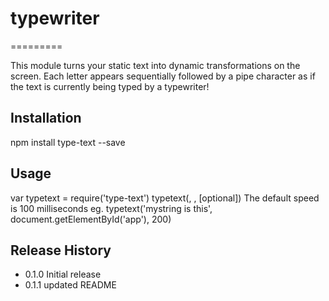 # typewriter
=========

This module turns your static text into dynamic transformations on the screen. Each letter appears sequentially followed by a pipe character as if the text is currently being typed by a typewriter!


## Installation

  npm install type-text --save


## Usage

  var typetext = require('type-text')
  typetext(<the string to display>, <the DOM node this string is the textContent of>, [optional]<speed in milliseconds>)
  The default speed is 100 milliseconds
  eg. typetext('mystring is this', document.getElementById('app'), 200)


## Release History

* 0.1.0 Initial release
* 0.1.1 updated README